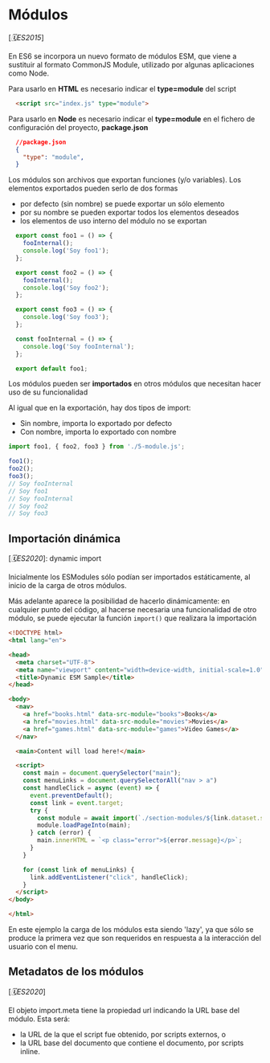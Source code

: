 # Módulos

[_🗓️ES2015_]

En ES6 se incorpora un nuevo formato de módulos ESM, que viene a sustituir al formato CommonJS Module, utilizado por algunas aplicaciones como Node. 

Para usarlo en **HTML** es necesario indicar el **type=module** del script

```html
  <script src="index.js" type="module">
```

Para usarlo en **Node** es necesario indicar el **type=module** en el fichero de configuración del proyecto, **package.json**

```json
  //package.json
  {
    "type": "module",
  }
```

Los módulos son archivos que exportan funciones (y/o variables).
Los elementos exportados pueden serlo de dos formas

- por defecto (sin nombre) se puede exportar un sólo elemento
- por su nombre se pueden exportar todos los elementos deseados
- los elementos de uso interno del módulo no se exportan

```js
  export const foo1 = () => {
    fooInternal();
    console.log('Soy foo1');
  };

  export const foo2 = () => {
    fooInternal();
    console.log('Soy foo2');
  };

  export const foo3 = () => {
    console.log('Soy foo3');
  };

  const fooInternal = () => {
    console.log('Soy fooInternal');
  };

  export default foo1;
```

Los módulos pueden ser **importados** en otros módulos que necesitan hacer uso de su funcionalidad

Al igual que en la exportación, hay dos tipos de import:

- Sin nombre, importa lo exportado por defecto
- Con nombre, importa lo exportado con nombre

```js
import foo1, { foo2, foo3 } from './5-module.js';

foo1();
foo2();
foo3();
// Soy fooInternal
// Soy foo1
// Soy fooInternal
// Soy foo2
// Soy foo3
```

## Importación dinámica

[_🗓️ES2020_]: dynamic import

Inicialmente los ESModules sólo podían ser importados estáticamente, al inicio de la carga de otros módulos.

Más adelante aparece la posibilidad de hacerlo dinámicamente: en cualquier punto del código, al hacerse necesaria una funcionalidad de otro módulo, se puede ejecutar la función `import()` que realizara la importación

```html
<!DOCTYPE html>
<html lang="en">

<head>
  <meta charset="UTF-8">
  <meta name="viewport" content="width=device-width, initial-scale=1.0">
  <title>Dynamic ESM Sample</title>
</head>

<body>
  <nav>
    <a href="books.html" data-src-module="books">Books</a>
    <a href="movies.html" data-src-module="movies">Movies</a>
    <a href="games.html" data-src-module="games">Video Games</a>
  </nav>

  <main>Content will load here!</main>

  <script>
    const main = document.querySelector("main");
    const menuLinks = document.querySelectorAll("nav > a")
    const handleClick = async (event) => {
      event.preventDefault();
      const link = event.target;
      try {
        const module = await import(`./section-modules/${link.dataset.srcModule}.js`);
        module.loadPageInto(main);
      } catch (error) {
        main.innerHTML = `<p class="error">${error.message}</p>`;
      }
    }

    for (const link of menuLinks) {
      link.addEventListener("click", handleClick);
    }
  </script>
</body>

</html>
```

En este ejemplo la carga de los módulos esta siendo 'lazy', ya que sólo se produce la primera vez que son requeridos en respuesta a la interacción del usuario con el menu.

## Metadatos de los módulos

[_🗓️ES2020_]

El objeto import.meta tiene la propiedad url indicando la URL base del módulo. Esta será:

- la URL de la que el script fue obtenido, por scripts externos, o
- la URL base del documento que contiene el documento, por scripts inline.
